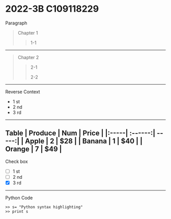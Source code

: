 # 2022-3B C109118229
Paragraph
>Chapter 1
>>1-1
---
>Chapter 2
>>2-1
>>
>>2-2
---
Reverse Context
* 1 st
* 2 nd
* 3 rd
---
Table
| Produce | Num | Price |
|:-----| :------:| -----:|
| Apple | 2 | $28 |
| Banana | 1 | $40 |
| Orange | 7 | $49 |
---
Check box
-  [ ] 1 st
-  [ ] 2 nd
-  [x] 3 rd
---
Python Code
```
>> s= "Python syntax highlighting"
>> print s
```
